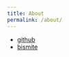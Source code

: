 ```yaml
---
title: About
permalink: /about/
---
```


- [github](https://github.com/kabies)
- [bismite](https://github.com/bismite)
